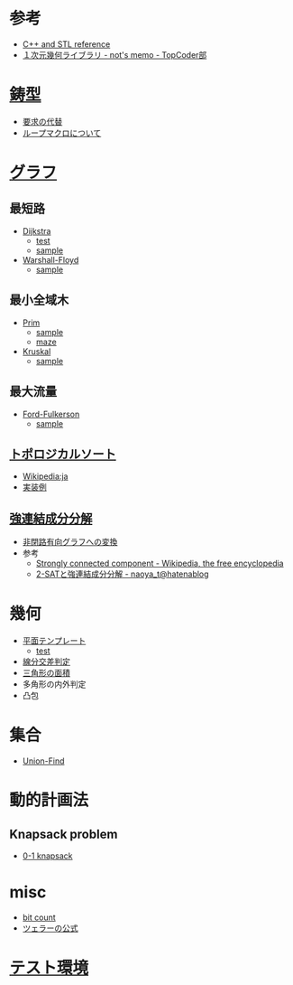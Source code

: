# 参考

- [C++ and STL reference](http://www.ccll.jp/cppreference/index.html)
- [１次元幾何ライブラリ - not's memo - TopCoder部](http://topcoder.g.hatena.ne.jp/not522/20130401/1364781205)

# [鋳型](src/template.cc.html)

- [要求の代替](src/include.cc.html)
- [ループマクロについて](memo/loop.html)

# [グラフ](src/graph.head.cc.html)

## 最短路

- [Dijkstra](src/graph.dij.cc.html)
    - [test](src/graph.dij.test.cc.html)
    - [sample](src/graph.dij.sample.cc.html)
- [Warshall-Floyd](src/graph.wall.cc.html)
    - [sample](src/graph.wall.use.cc.html)

## 最小全域木

- [Prim](src/graph.prim.cc.html)
    - [sample](src/graph.prim.use.cc.html)
    - [maze](src/graph.prim.maze.cc.html)
- [Kruskal](src/graph.kruskal.cc.html)
    - [sample](src/graph.kruskal.use.cc.html)

## 最大流量

- [Ford-Fulkerson](src/graph.maxflow.cc.html)
    - [sample](src/graph.maxflow.use.cc.html)

## [トポロジカルソート](src/graph.topological.cc.html)

- [Wikipedia:ja](http://ja.wikipedia.org/wiki/トポロジカルソート)
- [実装例](http://code-thanks-festival-2014-a-open.contest.atcoder.jp/submissions/294748)

## [強連結成分分解](src/graph.scc.cc.html)

- [非閉路有向グラフへの変換](src/graph.scc.dag.cc.html)
- 参考
    - [Strongly connected component - Wikipedia, the free encyclopedia](http://en.wikipedia.org/wiki/Strongly_connected_component)
    - [2-SATと強連結成分分解 - naoya_t@hatenablog](http://naoyat.hatenablog.jp/entry/2013/07/13/220034)

# 幾何

- [平面テンプレート](src/geo.2d.cc.html)
    - [test](src/geo.2d.test.cc.html)
- [線分交差判定](src/geo.2d.intersection.cc.html)
- [三角形の面積](src/geo.2d.triangle.cc.html)
- 多角形の内外判定
- 凸包

# 集合

- [Union-Find](src/set.union.find.cc.html)

# 動的計画法

## Knapsack problem

- [0-1 knapsack](src/dp.knapsack.01.cc.html)

# misc

- [bit count](src/bit.count.cc.html)
- [ツェラーの公式](src/misc.zeller.cc.html)

# [テスト環境](memo/test.html)
